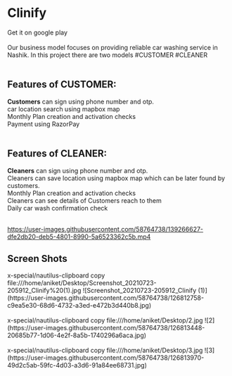 # Clinify
Get it on google play
<br>
<br>
Our business model focuses on providing reliable car washing service in Nashik.
In this project there are two models
#CUSTOMER
#CLEANER
<br>
<br>
<h2>Features of CUSTOMER:</h2>
<b>Customers</b> can sign using phone number and otp.
<br>
car location search using mapbox map
<br>
Monthly Plan creation and activation checks
<br>
Payment using RazorPay
<br><br>
<h2>Features of CLEANER:</h2>
<b>Cleaners</b> can sign using phone number and otp.
<br>
Cleaners can save location using mapbox map which can be later found by customers.
<br>
Monthly Plan creation and activation checks
<br>
Cleaners can see details of Customers reach to them
<br>
Daily car wash confirmation check
<br>
<br>


https://user-images.githubusercontent.com/58764738/139266627-dfe2db20-deb5-4801-8990-5a6523362c5b.mp4


<h2>Screen Shots</h2>
x-special/nautilus-clipboard
copy
file:///home/aniket/Desktop/Screenshot_20210723-205912_Clinify%20(1).jpg
![Screenshot_20210723-205912_Clinify (1)](https://user-images.githubusercontent.com/58764738/126812758-c9ea5e30-68d6-4732-a3ed-e472b3d440b8.jpg)
<br>
<br>
x-special/nautilus-clipboard
copy
file:///home/aniket/Desktop/2.jpg
![2](https://user-images.githubusercontent.com/58764738/126813448-20685b77-1d06-4e2f-8a5b-1740296a6aca.jpg)
<br>
<br>
x-special/nautilus-clipboard
copy
file:///home/aniket/Desktop/3.jpg
![3](https://user-images.githubusercontent.com/58764738/126813970-49d2c5ab-59fc-4d03-a3d6-91a84ee68731.jpg)












